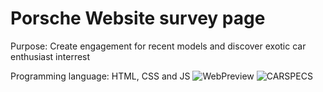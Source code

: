 # Porsche Website survey page
Purpose: Create engagement for recent models and discover exotic car enthusiast interrest

Programming language: HTML, CSS and JS
![WebPreview](https://user-images.githubusercontent.com/56610056/208177856-ce43f5b7-5fd8-47c6-848d-89a587025dca.png)
![CARSPECS](https://user-images.githubusercontent.com/56610056/208177887-df6ea10a-46e0-47e7-b14e-587fc0a84287.png)
